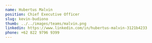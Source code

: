 ```yaml
---
name: Hubertus Malvin
position: Chief Executive Officer
slug: kevin-budiono
thumb: ../../images/teams/malvin.png
linkedin: https://www.linkedin.com/in/hubertus-malvin-3121b4233
phone: +62 822 9796 9399
---
```

